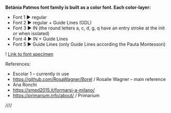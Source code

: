 **Betània Patmos font family is built as a color font. Each color-layer:**

- Font 1 ► regular
- Font 2 ► regular + Guide Lines (GDL)
- Font 3 ► IN (the round letters a, c, d, g, q have an entry stroke at the init or when isolated)
- Font 4 ► IN + Guide Lines
- Font 5 ► Guide Lines (only Guide Lines according the Pauta Montessori)

! [Link to font specimen](https://github.com/huertatipografica/betania-patmos/blob/main/fonts/BetaniaPatmosSpecimen.pdf)


References:

- Escolar 1 – currently in use
- https://github.com/RosaWagner/Borel / Rosalie Wagner – main reference
- Ana Ronchi
- https://smed2015.it/formarsi-a-milano/
- https://primarium.info/about/ / Primarium


////
